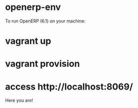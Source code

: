openerp-env
===========

To run OpenERP (6.1) on your machine:

# vagrant up
# vagrant provision
# access http://localhost:8069/

Here you are!
